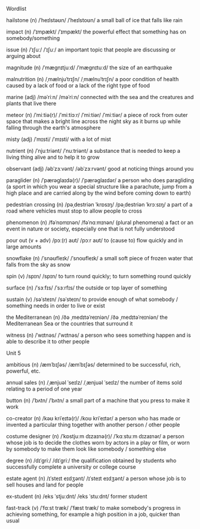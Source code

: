 Wordlist

hailstone (n) /ˈheɪlstəʊn/ /ˈheɪlstoʊn/ a small ball of ice that falls like rain

impact (n) /ˈɪmpækt/ /ˈɪmpækt/ the powerful effect that something has on somebody/something

issue (n) /ˈɪʃuː/ /ˈɪʃuː/ an important topic that people are discussing or arguing about

magnitude (n) /ˈmæɡnɪtjuːd/ /ˈmæɡnɪtuːd/ the size of an earthquake

malnutrition (n) /ˌmælnjuˈtrɪʃn/ /ˌmælnuˈtrɪʃn/ a poor condition of health caused by a lack of food or a lack of the right type of food

marine (adj) /məˈriːn/ /məˈriːn/ connected with the sea and the creatures and plants that live there

meteor (n) /ˈmiːtiə(r)/ /ˈmiːtiɔːr/ /ˈmiːtiər/ /ˈmiːtiər/ a piece of rock from outer space that makes a bright line across the night sky as it burns up while falling through the earth's atmosphere

misty (adj) /ˈmɪsti/ /ˈmɪsti/ with a lot of mist

nutrient (n) /ˈnjuːtriənt/ /ˈnuːtriənt/ a substance that is needed to keep a living thing alive and to help it to grow

observant (adj) /əbˈzɜːvənt/ /əbˈzɜːrvənt/ good at noticing things around you

paraglider (n) /ˈpærəɡlaɪdə(r)/ /ˈpærəɡlaɪdər/ a person who does paragliding (a sport in which you wear a special structure like a parachute, jump from a high place and are carried along by the wind before coming down to earth)

pedestrian crossing (n) /pəˌdestriən ˈkrɒsɪŋ/ /pəˌdestriən ˈkrɔːsɪŋ/ a part of a road where vehicles must stop to allow people to cross

phenomenon (n) /fəˈnɒmɪnən/ /fəˈnɑːmɪnən/ (plural phenomena) a fact or an event in nature or society, especially one that is not fully understood

pour out (v + adv) /pɔː(r) aʊt/ /pɔːr aʊt/ to (cause to) flow quickly and in large amounts

snowflake (n) /ˈsnəʊfleɪk/ /ˈsnoʊfleɪk/ a small soft piece of frozen water that falls from the sky as snow

spin (v) /spɪn/ /spɪn/ to turn round quickly; to turn something round quickly

surface (n) /ˈsɜːfɪs/ /ˈsɜːrfɪs/ the outside or top layer of something

sustain (v) /səˈsteɪn/ /səˈsteɪn/ to provide enough of what somebody / something needs in order to live or exist

the Mediterranean (n) /ðə ˌmedɪtəˈreɪniən/ /ðə ˌmedɪtəˈreɪniən/ the Mediterranean Sea or the countries that surround it

witness (n) /ˈwɪtnəs/ /ˈwɪtnəs/ a person who sees something happen and is able to describe it to other people

Unit 5

ambitious (n) /æmˈbɪʃəs/ /æmˈbɪʃəs/ determined to be successful, rich, powerful, etc.

annual sales (n) /ˌænjuəl ˈseɪlz/ /ˌænjuəl ˈseɪlz/ the number of items sold relating to a period of one year

button (n) /ˈbʌtn/ /ˈbʌtn/ a small part of a machine that you press to make it work

co-creator (n) /kəʊ kriˈeɪtə(r)/ /koʊ kriˈeɪtər/ a person who has made or invented a particular thing together with another person / other people

costume designer (n) /ˈkɒstjuːm dɪzaɪnə(r)/ /ˈkɑːstuːm dɪzaɪnər/ a person whose job is to decide the clothes worn by actors in a play or film, or worn by somebody to make them look like somebody / something else

degree (n) /dɪˈɡriː/ /dɪˈɡriː/ the qualification obtained by students who successfully complete a university or college course

estate agent (n) /ɪˈsteɪt eɪdʒənt/ /ɪˈsteɪt eɪdʒənt/ a person whose job is to sell houses and land for people

ex-student (n) /eks ˈstjuːdnt/ /eks ˈstuːdnt/ former student

fast-track (v) /ˈfɑːst træk/ /ˈfæst træk/ to make somebody's progress in achieving something, for example a high position in a job, quicker than usual